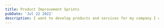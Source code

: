 ```yaml
---
title: Product Improvement Sprints
pubDate: 'Jul 22 2022'
description: I want to develop products and services for my company I want to develop products and services for my company
---
```


